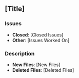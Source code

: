 ## [Title]

### Issues
* **Closed**: [Closed Issues]
* **Other**: [Issues Worked On]

### Description
* **New Files**: [New Files]
* **Deleted Files**: [Deleted Files]
